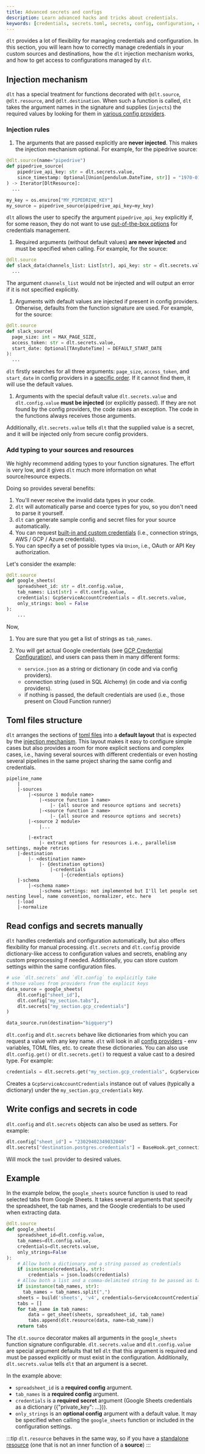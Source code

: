 ```yaml
---
title: Advanced secrets and configs
description: Learn advanced hacks and tricks about credentials.
keywords: [credentials, secrets.toml, secrets, config, configuration, environment variables, provider]
---
```


`dlt` provides a lot of flexibility for managing credentials and configuration. In this section, you will learn how to correctly manage credentials in your custom sources and destinations, how the `dlt` injection mechanism works, and how to get access to configurations managed by `dlt`.

## Injection mechanism

`dlt` has a special treatment for functions decorated with `@dlt.source`, `@dlt.resource`, and `@dlt.destination`. When such a function is called, `dlt` takes the argument names in the signature and supplies (`injects`) the required values by looking for them in [various config providers](setup).

### Injection rules

1. The arguments that are passed explicitly are **never injected**. This makes the injection mechanism optional. For example, for the pipedrive source:
  ```py
  @dlt.source(name="pipedrive")
  def pipedrive_source(
      pipedrive_api_key: str = dlt.secrets.value,
      since_timestamp: Optional[Union[pendulum.DateTime, str]] = "1970-01-01 00:00:00",
  ) -> Iterator[DltResource]:
    ...

  my_key = os.environ["MY_PIPEDRIVE_KEY"]
  my_source = pipedrive_source(pipedrive_api_key=my_key)
  ```
  `dlt` allows the user to specify the argument `pipedrive_api_key` explicitly if, for some reason, they do not want to use [out-of-the-box options](setup) for credentials management.

1. Required arguments (without default values) **are never injected** and must be specified when calling. For example, for the source:

  ```py
  @dlt.source
  def slack_data(channels_list: List[str], api_key: str = dlt.secrets.value):
    ...
  ```
  The argument `channels_list` would not be injected and will output an error if it is not specified explicitly.

1. Arguments with default values are injected if present in config providers. Otherwise, defaults from the function signature are used. For example, for the source:

  ```py
  @dlt.source
  def slack_source(
    page_size: int = MAX_PAGE_SIZE,
    access_token: str = dlt.secrets.value,
    start_date: Optional[TAnyDateTime] = DEFAULT_START_DATE
  ):
    ...
  ```
  `dlt` firstly searches for all three arguments: `page_size`, `access_token`, and `start_date` in config providers in a [specific order](setup). If it cannot find them, it will use the default values.

1. Arguments with the special default value `dlt.secrets.value` and `dlt.config.value` **must be injected**
   (or explicitly passed). If they are not found by the config providers, the code raises an
   exception. The code in the functions always receives those arguments.

  Additionally, `dlt.secrets.value` tells `dlt` that the supplied value is a secret, and it will be injected only from secure config providers.

### Add typing to your sources and resources

We highly recommend adding types to your function signatures.
The effort is very low, and it gives `dlt` much more
information on what source/resource expects.

Doing so provides several benefits:

1. You'll never receive the invalid data types in your code.
1. `dlt` will automatically parse and coerce types for you, so you don't need to parse it yourself.
1. `dlt` can generate sample config and secret files for your source automatically.
1. You can request [built-in and custom credentials](prebuilt_types) (i.e., connection strings, AWS / GCP / Azure credentials).
1. You can specify a set of possible types via `Union`, i.e., OAuth or API Key authorization.

Let's consider the example:

```py
@dlt.source
def google_sheets(
    spreadsheet_id: str = dlt.config.value,
    tab_names: List[str] = dlt.config.value,
    credentials: GcpServiceAccountCredentials = dlt.secrets.value,
    only_strings: bool = False
):
    ...
```

Now,

1. You are sure that you get a list of strings as `tab_names`.
1. You will get actual Google credentials (see [GCP Credential Configuration](prebuilt_types#gcp-credentials)), and users can
   pass them in many different forms:

   * `service.json` as a string or dictionary (in code and via config providers).
   * connection string (used in SQL Alchemy) (in code and via config providers).
   * if nothing is passed, the default credentials are used (i.e., those present on Cloud Function runner)

## Toml files structure

`dlt` arranges the sections of [toml files](setup/#secretstoml-and-configtoml) into a **default layout** that is expected by the [injection mechanism](#injection-mechanism).
This layout makes it easy to configure simple cases but also provides a room for more explicit sections and complex cases, i.e., having several sources with different credentials
or even hosting several pipelines in the same project sharing the same config and credentials.

```text
pipeline_name
    |
    |-sources
        |-<source 1 module name>
            |-<source function 1 name>
                |- {all source and resource options and secrets}
            |-<source function 2 name>
                |- {all source and resource options and secrets}
        |-<source 2 module>
            |...

        |-extract
            |- extract options for resources i.e., parallelism settings, maybe retries
    |-destination
        |- <destination name>
            |- {destination options}
                |-credentials
                    |-{credentials options}
    |-schema
        |-<schema name>
            |-schema settings: not implemented but I'll let people set nesting level, name convention, normalizer, etc. here
    |-load
    |-normalize
```


## Read configs and secrets manually

`dlt` handles credentials and configuration automatically, but also offers flexibility for manual processing.
`dlt.secrets` and `dlt.config` provide dictionary-like access to configuration values and secrets, enabling any custom preprocessing if needed.
Additionally, you can store custom settings within the same configuration files.

```py
# use `dlt.secrets` and `dlt.config` to explicitly take
# those values from providers from the explicit keys
data_source = google_sheets(
    dlt.config["sheet_id"],
    dlt.config["my_section.tabs"],
    dlt.secrets["my_section.gcp_credentials"]
)

data_source.run(destination="bigquery")
```

`dlt.config` and `dlt.secrets` behave like dictionaries from which you can request a value with any key name. `dlt` will look in all [config providers](setup) - env variables, TOML files, etc. to create these dictionaries. You can also use `dlt.config.get()` or `dlt.secrets.get()` to
request a value cast to a desired type. For example:

```py
credentials = dlt.secrets.get("my_section.gcp_credentials", GcpServiceAccountCredentials)
```
Creates a `GcpServiceAccountCredentials` instance out of values (typically a dictionary) under the `my_section.gcp_credentials` key.

## Write configs and secrets in code

`dlt.config` and `dlt.secrets` objects can also be used as setters. For example:
```py
dlt.config["sheet_id"] = "23029402349032049"
dlt.secrets["destination.postgres.credentials"] = BaseHook.get_connection('postgres_dsn').extra
```

Will mock the `toml` provider to desired values.

## Example

In the example below, the `google_sheets` source function is used to read selected tabs from Google Sheets.
It takes several arguments that specify the spreadsheet, the tab names, and the Google credentials to be used when extracting data.

```py
@dlt.source
def google_sheets(
    spreadsheet_id=dlt.config.value,
    tab_names=dlt.config.value,
    credentials=dlt.secrets.value,
    only_strings=False
):
    # Allow both a dictionary and a string passed as credentials
    if isinstance(credentials, str):
        credentials = json.loads(credentials)
    # Allow both a list and a comma-delimited string to be passed as tabs
    if isinstance(tab_names, str):
      tab_names = tab_names.split(",")
    sheets = build('sheets', 'v4', credentials=ServiceAccountCredentials.from_service_account_info(credentials))
    tabs = []
    for tab_name in tab_names:
        data = get_sheet(sheets, spreadsheet_id, tab_name)
        tabs.append(dlt.resource(data, name=tab_name))
    return tabs
```
The `dlt.source` decorator makes all arguments in the `google_sheets` function signature configurable.
`dlt.secrets.value` and `dlt.config.value` are special argument defaults that tell `dlt` that this
argument is required and must be passed explicitly or must exist in the configuration. Additionally,
`dlt.secrets.value` tells `dlt` that an argument is a secret.

In the example above:
- `spreadsheet_id` is a **required config** argument.
- `tab_names` is a **required config** argument.
- `credentials` is a **required secret** argument (Google Sheets credentials as a dictionary ({"private_key": ...})).
- `only_strings` is an **optional config** argument with a default value. It may be specified when calling the `google_sheets` function or included in the configuration settings.

:::tip
`dlt.resource` behaves in the same way, so if you have a [standalone resource](../resource.md#declare-a-standalone-resource) (one that is not an inner function
of a **source**)
:::